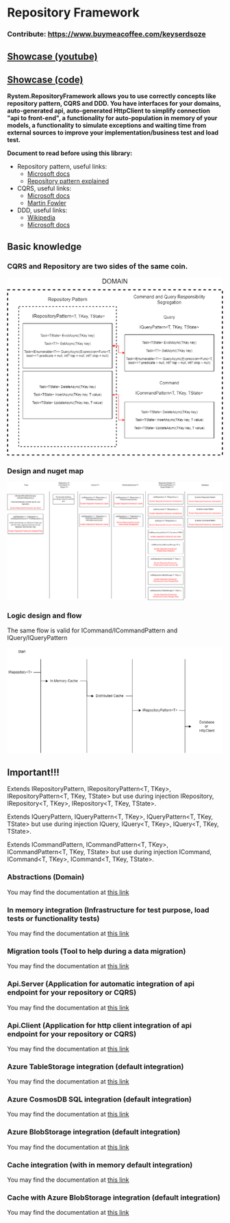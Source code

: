 # Repository Framework

### Contribute: https://www.buymeacoffee.com/keyserdsoze

## [Showcase (youtube)](https://www.youtube.com/watch?v=xxZO5anN5xg)

## [Showcase (code)](https://github.com/KeyserDSoze/RepositoryFramework.Showcase)

**Rystem.RepositoryFramework allows you to use correctly concepts like repository pattern, CQRS and DDD. You have interfaces for your domains, auto-generated api, auto-generated HttpClient to simplify connection "api to front-end", a functionality for auto-population in memory of your models, a functionality to simulate exceptions and waiting time from external sources to improve your implementation/business test and load test.**

**Document to read before using this library:**
- Repository pattern, useful links: 
  - [Microsoft docs](https://docs.microsoft.com/en-us/aspnet/mvc/overview/older-versions/getting-started-with-ef-5-using-mvc-4/implementing-the-repository-and-unit-of-work-patterns-in-an-asp-net-mvc-application)
  - [Repository pattern explained](https://codewithshadman.com/repository-pattern-csharp/)
- CQRS, useful links:
  - [Microsoft docs](https://docs.microsoft.com/en-us/azure/architecture/patterns/cqrs)
  - [Martin Fowler](https://martinfowler.com/bliki/CQRS.html)
- DDD, useful links:
  - [Wikipedia](https://en.wikipedia.org/wiki/Domain-driven_design)
  - [Microsoft docs](https://docs.microsoft.com/en-us/dotnet/architecture/microservices/microservice-ddd-cqrs-patterns/ddd-oriented-microservice)

## Basic knowledge

### CQRS and Repository are two sides of the same coin.

![Framework abstractions](https://raw.githubusercontent.com/KeyserDSoze/RepositoryFramework/master/RepositoryFramework.Abstractions.png)

### Design and nuget map

![Framework design](https://raw.githubusercontent.com/KeyserDSoze/RepositoryFramework/master/RepositoryFramework.png)

### Logic design and flow
The same flow is valid for ICommand/ICommandPattern and IQuery/IQueryPattern

![Framework logic](https://raw.githubusercontent.com/KeyserDSoze/RepositoryFramework/master/RepositoryFramework.CacheFlow.png)

## Important!!!
Extends IRepositoryPattern<T>, IRepositoryPattern<T, TKey>, IRepositoryPattern<T, TKey, TState> but use during injection IRepository<T>, IRepository<T, TKey>, IRepository<T, TKey, TState>.

Extends IQueryPattern<T>, IQueryPattern<T, TKey>, IQueryPattern<T, TKey, TState> but use during injection IQuery<T>, IQuery<T, TKey>, IQuery<T, TKey, TState>.

Extends ICommandPattern<T>, ICommandPattern<T, TKey>, ICommandPattern<T, TKey, TState> but use during injection ICommand<T>, ICommand<T, TKey>, ICommand<T, TKey, TState>.

### Abstractions (Domain)
You may find the documentation at [this link](https://github.com/KeyserDSoze/RepositoryFramework/tree/master/src/RepositoryFramework.Abstractions)

### In memory integration (Infrastructure for test purpose, load tests or functionality tests)
You may find the documentation at [this link](https://github.com/KeyserDSoze/RepositoryFramework/tree/master/src/RepositoryFramework.Infrastructure.InMemory)

### Migration tools (Tool to help during a data migration)
You may find the documentation at [this link](https://github.com/KeyserDSoze/RepositoryFramework/tree/master/src/RepositoryFramework.MigrationTools)

### Api.Server (Application for automatic integration of api endpoint for your repository or CQRS)
You may find the documentation at [this link](https://github.com/KeyserDSoze/RepositoryFramework/tree/master/src/RepositoryFramework.Api.Server)

### Api.Client (Application for http client integration of api endpoint for your repository or CQRS)
You may find the documentation at [this link](https://github.com/KeyserDSoze/RepositoryFramework/tree/master/src/RepositoryFramework.Api.Client)

### Azure TableStorage integration (default integration)
You may find the documentation at [this link](https://github.com/KeyserDSoze/RepositoryFramework/tree/master/src/RepositoryFramework.Infrastructures/RepositoryFramework.Infrastructure.Azure.Storage.Table)

### Azure CosmosDB SQL integration (default integration)
You may find the documentation at [this link](https://github.com/KeyserDSoze/RepositoryFramework/tree/master/src/RepositoryFramework.Infrastructures/RepositoryFramework.Infrastructure.Azure.Cosmos.Sql)

### Azure BlobStorage integration (default integration)
You may find the documentation at [this link](https://github.com/KeyserDSoze/RepositoryFramework/tree/master/src/RepositoryFramework.Infrastructures/RepositoryFramework.Infrastructure.Azure.Storage.Blob)

### Cache integration (with in memory default integration)
You may find the documentation at [this link](https://github.com/KeyserDSoze/RepositoryFramework/tree/master/src/RepositoryFramework.Cache/RepositoryFramework.Cache)

### Cache with Azure BlobStorage integration (default integration)
You may find the documentation at [this link](https://github.com/KeyserDSoze/RepositoryFramework/tree/master/src/RepositoryFramework.Cache/RepositoryFramework.Cache.Azure.Storage.Blob)